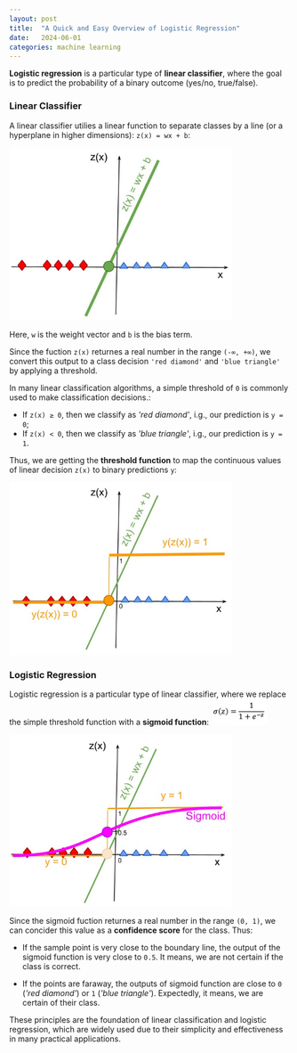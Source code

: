 ```yaml
---
layout: post
title:  "A Quick and Easy Overview of Logistic Regression"
date:   2024-06-01
categories: machine learning
---
```


**Logistic regression** is a particular type of **linear classifier**, 
where the goal is to predict the probability of a binary outcome (yes/no, true/false).

### Linear Classifier

A linear classifier utilies a linear function to separate classes by a line 
(or a hyperplane in higher dimensions): `z(x) = wx + b`:

<img src="/assets/posts/logistic-1.jpg" width="400"/>

Here, `w` is the weight vector and `b` is the bias term.

Since the fuction `z(x)` returnes a real number in the range `(-∞, +∞)`, we convert 
this output to a class decision `'red diamond'` and `'blue triangle'`
by applying a threshold. 

In many linear classification algorithms, 
a simple threshold of `0` is commonly used to make classification decisions.:

* If `z(x) ≥ 0`, then we classify as _'red diamond'_, i.g., 
our prediction is `y = 0`;
* If `z(x) < 0`, then we classify as _'blue triangle'_, i.g., 
our prediction is `y = 1`.

Thus, we are getting the **threshold function** to map the continuous 
values of linear decision `z(x)` to binary predictions `y`:

<img src="/assets/posts/logistic-2.jpg" width="400"/>

### Logistic Regression

Logistic regression is a particular type of linear classifier, 
where we replace the simple threshold function with a **sigmoid function**:
 <img src="/assets/posts/logistic-3a.jpg" width="100"/>

<img src="/assets/posts/logistic-3.jpg" width="400"/>

Since the sigmoid fuction returnes a real number in the range `(0, 1)`,
we can concider this value as a **confidence score** for the class. 
Thus: 
* If the sample point is very close to the boundary line, 
the output of the sigmoid function is very close to `0.5`. 
It means, we are not certain if the class is correct.

* If the points are faraway, the outputs of sigmoid function are close to `0`
(_'red diamond'_) or `1` (_'blue triangle'_). 
Expectedly, it means, we are certain of their class.

These principles are the foundation of linear classification and logistic regression, 
which are widely used due to their simplicity and effectiveness in many practical applications.